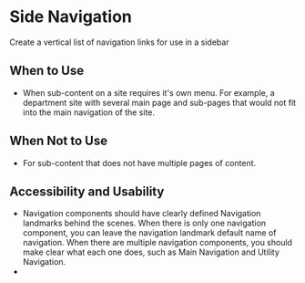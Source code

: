 # Side Navigation

Create a vertical list of navigation links for use in a sidebar 

## When to Use
- When sub-content on a site requires it's own menu. For example, a department site with several main page and sub-pages that would not fit into the main navigation of the site. 

## When Not to Use
- For sub-content that does not have multiple pages of content.

## Accessibility and Usability

- Navigation components should have clearly defined Navigation landmarks behind the scenes. When there is only one navigation component, you can leave the navigation landmark default name of navigation. When there are multiple navigation components, you should make clear what each one does, such as Main Navigation and Utility Navigation.
- 
